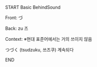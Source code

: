 START
Basic BehindSound

Front:
づ


Back:
zu 즈


Context:
※현대 표준어에서는 거의 쓰이지 않음

つづく (tsudzuku, 쓰즈쿠)
계속되다
<!--ID: 1744258793303-->
END